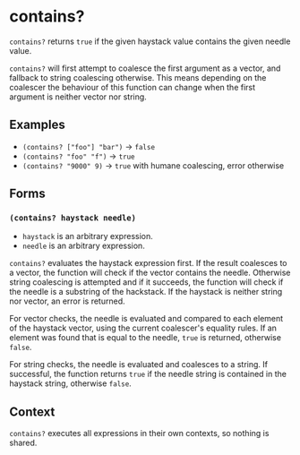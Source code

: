 # contains?

`contains?` returns `true` if the given haystack value contains the given needle
value.

`contains?` will first attempt to coalesce the first argument as a vector, and
fallback to string coalescing otherwise. This means depending on the coalescer
the behaviour of this function can change when the first argument is neither
vector nor string.

## Examples

* `(contains? ["foo"] "bar")` -> `false`
* `(contains? "foo" "f")` -> `true`
* `(contains? "9000" 9)` -> `true` with humane coalescing, error otherwise

## Forms

### `(contains? haystack needle)`

* `haystack` is an arbitrary expression.
* `needle` is an arbitrary expression.

`contains?` evaluates the haystack expression first. If the result coalesces to
a vector, the function will check if the vector contains the needle. Otherwise
string coalescing is attempted and if it succeeds, the function will check if
the needle is a substring of the hackstack. If the haystack is neither string
nor vector, an error is returned.

For vector checks, the needle is evaluated and compared to each element of the
haystack vector, using the current coalescer's equality rules. If an element was
found that is equal to the needle, `true` is returned, otherwise `false`.

For string checks, the needle is evaluated and coalesces to a string. If
successful, the function returns `true` if the needle string is contained in the
haystack string, otherwise `false`.

## Context

`contains?` executes all expressions in their own contexts, so nothing is shared.
